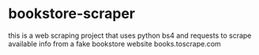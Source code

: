 # bookstore-scraper
this is a web scraping project that uses python bs4 and requests to scrape available info from a fake bookstore website books.toscrape.com


